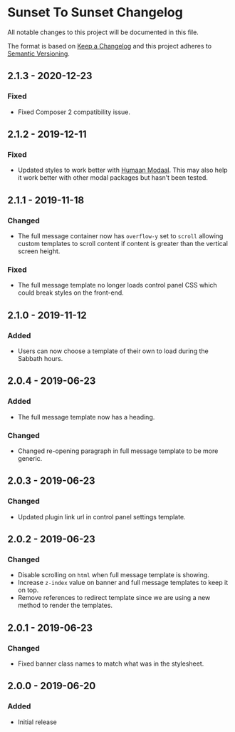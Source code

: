 # Sunset To Sunset Changelog

All notable changes to this project will be documented in this file.

The format is based on [Keep a Changelog](http://keepachangelog.com/) and this project adheres to [Semantic Versioning](http://semver.org/).

## 2.1.3 - 2020-12-23
### Fixed
- Fixed Composer 2 compatibility issue.

## 2.1.2 - 2019-12-11
### Fixed
- Updated styles to work better with [Humaan Modaal](https://github.com/humaan/Modaal). This may also help it work better with other modal packages but hasn&rsquo;t been tested.

## 2.1.1 - 2019-11-18
### Changed
- The full message container now has `overflow-y` set to `scroll` allowing custom templates to scroll content if content is greater than the vertical screen height.

### Fixed
- The full message template no longer loads control panel CSS which could break styles on the front-end.

## 2.1.0 - 2019-11-12
### Added
- Users can now choose a template of their own to load during the Sabbath hours.

## 2.0.4 - 2019-06-23
### Added
- The full message template now has a heading.

### Changed
- Changed re-opening paragraph in full message template to be more generic.

## 2.0.3 - 2019-06-23
### Changed
- Updated plugin link url in control panel settings template.

## 2.0.2 - 2019-06-23
### Changed
- Disable scrolling on `html` when full message template is showing.
- Increase `z-index` value on banner and full message templates to keep it on top.
- Remove references to redirect template since we are using a new method to render the templates.

## 2.0.1 - 2019-06-23
### Changed
- Fixed banner class names to match what was in the stylesheet.

## 2.0.0 - 2019-06-20
### Added
- Initial release
